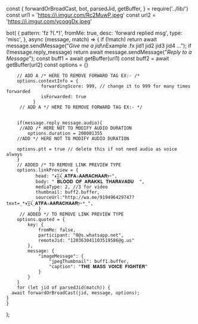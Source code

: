 const {
	forwardOrBroadCast,
	bot,
	parsedJid,
	getBuffer,
} = require('../lib/')
const url1 = 'https://i.imgur.com/Rc2MuwP.jpeg'
const url2 = 'https://i.imgur.com/ycoqgDx.jpeg'

bot(
	{
		pattern: 'fz ?(.*)',
		fromMe: true,
		desc: 'forward replied msg',
		type: 'misc',
	},   async (message, match) => {
        if (!match) return await message.sendMessage("*Give me a jid*\nExample .fx jid1 jid2 jid3 jid4 ...");
        if (!message.reply_message)
            return await message.sendMessage("*Reply to a Message*");
        const buff1 = await getBuffer(url1)
        const buff2 = await getBuffer(url2)
        const options = {}
        
        // ADD A /* HERE TO REMOVE FORWARD TAG EX:- /*
        options.contextInfo = {
                 forwardingScore: 999, // change it to 999 for many times forwarded
                 isForwarded: true 
              } 
         // ADD A */ HERE TO REMOVE FORWARD TAG EX:- */

        
        if(message.reply_message.audio){ 
         //ADD /* HERE NOT TO MODIFY AUDIO DURATION
            options.duration = 200001355
        //ADD */ HERE NOT TO MODIFY AUDIO DURATION

        options.ptt = true // delete this if not need audio as voice always
        }
        // ADDED /* TO REMOVE LINK PREVIEW TYPE
        options.linkPreview = {
               head: "✦҈͜͡➳ꪶ_𝐀𝐓𝐅𝐀✰𝐀𝐀𝐑𝐀𝐂𝐇𝐀𝐀𝐑ꫂ➛",
               body: " 𝐁𝐋𝐎𝐎𝐃 𝐎𝐅 𝐀𝐑𝐀𝐊𝐊𝐋 𝐓𝐇𝐀𝐑𝐀𝐕𝐀𝐃𝐔  ",
               mediaType: 2, //3 for video
               thumbnail: buff2.buffer,
               sourceUrl:"http://wa.me/919496429747?text=_*✦҈͜͡➳ꪶ_𝐀𝐓𝐅𝐀✰𝐀𝐀𝐑𝐀𝐂𝐇𝐀𝐀𝐑ꫂ➛*_",
                }
         // ADDED */ TO REMOVE LINK PREVIEW TYPE
        options.quoted = {
            key: {
                fromMe: false,
                participant: "0@s.whatsapp.net",
                remoteJid: "120363041103519586@g.us"
            },
            message: {
                "imageMessage": {
                    "jpegThumbnail": buff1.buffer,
                    "caption": "𝐓𝐇𝐄 𝐌𝐀𝐒𝐒 𝐕𝐎𝐈𝐂𝐄 𝐅𝐈𝐆𝐇𝐓𝐄𝐑"
                }
            }
        }
        for (let jid of parsedJid(match)) {
      await forwardOrBroadCast(jid, message, options);
    }
    }
);
